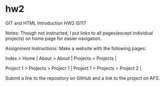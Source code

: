 # hw2
GIT and HTML Introduction HW2
IS117 

Notes: Though not instructed, I put links to all pages(except individual projects) on home page for easier navigation. 

Assignment Instructions:
Make a website with the following pages:

Index > Home |
About > About |
Projects > Projects |

Project 1 > Projects > Project 1 |
Project 1 > Projects > Project 2 |

Submit a link to the repository on GitHub and a link to the project on AFS.

